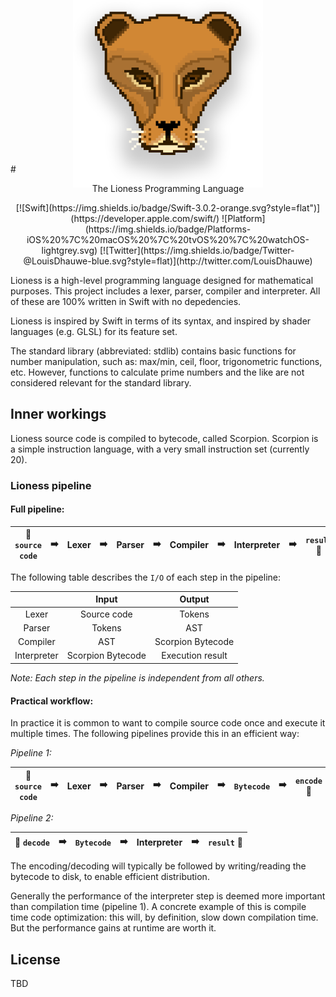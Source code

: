 <center><img src="readme-resources/logo.png" style="max-height: 300px; margin-bottom:-55px; margin-top:-50px;"></center>

#<center>The Lioness Programming Language</center>

<center>
[![Swift](https://img.shields.io/badge/Swift-3.0.2-orange.svg?style=flat")](https://developer.apple.com/swift/)
![Platform](https://img.shields.io/badge/Platforms-iOS%20%7C%20macOS%20%7C%20tvOS%20%7C%20watchOS-lightgrey.svg)
[![Twitter](https://img.shields.io/badge/Twitter-@LouisDhauwe-blue.svg?style=flat)](http://twitter.com/LouisDhauwe)</center>

Lioness is a high-level programming language designed for mathematical purposes. This project includes a lexer, parser, compiler and interpreter. All of these are 100% written in Swift with no depedencies. 

Lioness is inspired by Swift in terms of its syntax, and inspired by shader languages (e.g. GLSL) for its feature set.

The standard library (abbreviated: stdlib) contains basic functions for number manipulation, such as: max/min, ceil, floor, trigonometric functions, etc. However, functions to calculate prime numbers and the like are not considered relevant for the standard library.

## Inner workings
Lioness source code is compiled to bytecode, called Scorpion. Scorpion is a simple instruction language, with a very small instruction set (currently 20). <!-- TODO: add list -->


### Lioness pipeline

#### Full pipeline:
| 🛬 ```source code``` | ➡️ | Lexer 	| ➡️ | Parser | ➡️ | Compiler |  ➡️ | Interpreter | ➡️ | ```result``` 🛫 |
|---------------------- |---- |------- |---|-------- |--- |---------- |--- |------------- |--- |-------- |

The following table describes the ```I/O``` of each step in the pipeline:

|             	|       Input       	|       Output      |
|:-----------:	|:-----------------:	|:-----------------:|
|    Lexer    	|    Source code    	|       Tokens      |
|    Parser   	|       Tokens      	|        AST        |
|   Compiler  	|        AST        	| Scorpion Bytecode |
| Interpreter 	| Scorpion Bytecode 	|  Execution result |

*Note: Each step in the pipeline is independent from all others.*

#### Practical workflow:
In practice it is common to want to compile source code once and execute it multiple times. The following pipelines provide this in an efficient way:

*Pipeline 1:*

| 🛬 ```source code``` | ➡️ | Lexer 	| ➡️ | Parser | ➡️ | Compiler |  ➡️ | ```Bytecode``` | ➡️ | ```encode``` 🛫 |
|----------------------|----|------- |---|-------- |----|----------|----|----------------|--- |-------- |

*Pipeline 2:*

| 🛬 ```decode``` | ➡️ | ```Bytecode``` | ➡️ | Interpreter | ➡️ | ```result``` 🛫 |
|-----------------|----|--------------- |-----|------------ |----|-----------------|

The encoding/decoding will typically be followed by writing/reading the bytecode to disk, to enable efficient distribution. 

Generally the performance of the interpreter step is deemed more important than compilation time (pipeline 1). A concrete example of this is compile time code optimization: this will, by definition, slow down compilation time. But the performance gains at runtime are worth it.

## License

TBD